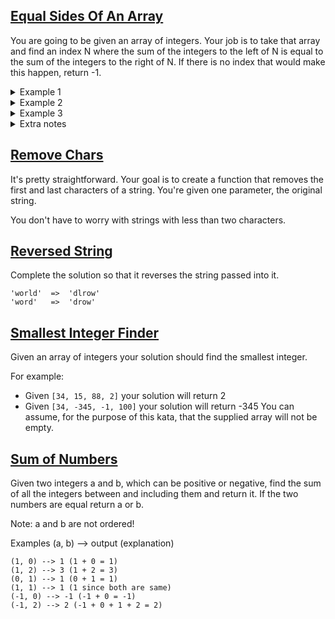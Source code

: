 ## [Equal Sides Of An Array](https://github.com/McChama/java-katas/blob/master/src/com/company/EqualSidesOfAnArray.java)
You are going to be given an array of integers. Your job is to take that array and find an index N where the sum of the integers to the left of N is equal to the sum of the integers to the right of N. If there is no index that would make this happen, return -1.
<details>
  <summary>Example 1</summary>
  Let's say you are given the array {1,2,3,4,3,2,1}:
  Your function will return the index 3, because at the 3rd position of the array, the sum of left side of the index ({1,2,3}) and the sum of the right side of the index ({3,2,1})  both equal 6.
</details>

<details>
  <summary>Example 2</summary>
  You are given the array {1,100,50,-51,1,1}
  Your function will return the index 1, because at the 1st position of the array, the sum of left side of the index ({1}) and the sum of the right side of the index ({50,-51,1,1}) both equal 1.
</details>

<details>
  <summary>Example 3</summary>
  You are given the array {20,10,-80,10,10,15,35}
  At index 0 the left side is {}
  The right side is {10,-80,10,10,15,35}
  They both are equal to 0 when added. (Empty arrays are equal to 0 in this problem)
  Index 0 is the place where the left side and right side are equal.
</details>

<details>
  <summary>Extra notes</summary>  
  <strong>Note:</strong> Please remember that in most programming/scripting languages the index of an array starts at 0.
  
  <strong>Note:</strong> If you are given an array with multiple answers, return the lowest correct index.
  
  <strong>Input:</strong> An integer array of length 0 < arr < 1000. The numbers in the array can be any integer positive or negative.
  
  <strong>Output:</strong> The lowest index N where the side to the left of N is equal to the side to the right of N. If you do not find an index that fits these rules, then you will return -1.
</details>

## [Remove Chars](https://github.com/McChama/java-katas/blob/master/src/com/company/RemoveChars.java)
It's pretty straightforward. Your goal is to create a function that removes the first and last characters of a string. You're given one parameter, the original string.

You don't have to worry with strings with less than two characters.

## [Reversed String](https://github.com/McChama/java-katas/blob/master/src/com/company/ReversedStrings.java)
Complete the solution so that it reverses the string passed into it.
```
'world'  =>  'dlrow'
'word'   =>  'drow'
```

## [Smallest Integer Finder](https://github.com/McChama/java-katas/blob/master/src/com/company/SmallestIntegerFinder.java)
Given an array of integers your solution should find the smallest integer.

For example:

- Given `[34, 15, 88, 2]` your solution will return 2
- Given `[34, -345, -1, 100]` your solution will return -345
You can assume, for the purpose of this kata, that the supplied array will not be empty.
  
## [Sum of Numbers](https://github.com/McChama/java-katas/blob/master/src/com/company/SumOfNumbers.java)
Given two integers a and b, which can be positive or negative, find the sum of all the integers between and including them and return it. If the two numbers are equal return a or b.

Note: a and b are not ordered!

Examples (a, b) --> output (explanation)
```
(1, 0) --> 1 (1 + 0 = 1)
(1, 2) --> 3 (1 + 2 = 3)
(0, 1) --> 1 (0 + 1 = 1)
(1, 1) --> 1 (1 since both are same)
(-1, 0) --> -1 (-1 + 0 = -1)
(-1, 2) --> 2 (-1 + 0 + 1 + 2 = 2)
```
